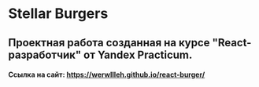 # Stellar Burgers

## Проектная работа созданная на курсе "React-разработчик" от Yandex Practicum.

#### Ссылка на сайт: https://werwllleh.github.io/react-burger/
